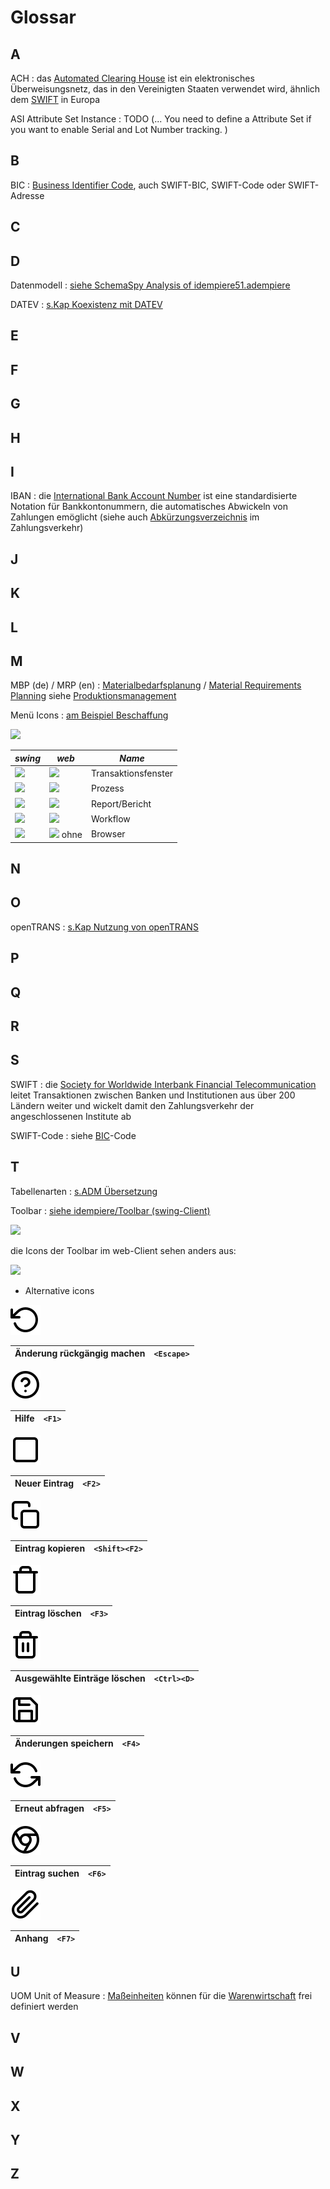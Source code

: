 # Glossar

## A

ACH
: das [Automated Clearing House](https://en.wikipedia.org/wiki/Automated_Clearing_House) ist ein elektronisches Überweisungsnetz, das in den Vereinigten Staaten verwendet wird, ähnlich dem [SWIFT](#s) in Europa

ASI Attribute Set Instance
: TODO (... You need to define a Attribute Set if you want to enable Serial and Lot Number tracking. )

## B

BIC
: [Business Identifier Code](https://de.wikipedia.org/wiki/ISO_9362), auch SWIFT-BIC, SWIFT-Code oder SWIFT-Adresse

## C
## D

Datenmodell
: [siehe SchemaSpy Analysis of idempiere51.adempiere](https://globalqss.com/idempiere/5.1_20171111/schemaspy/)

DATEV
: [s.Kap Koexistenz mit DATEV](usr/3.datev.md)

## E
## F
## G
## H
## I

IBAN
: die [International Bank Account Number](https://de.wikipedia.org/wiki/Internationale_Bankkontonummer) ist eine standardisierte Notation für Bankkontonummern, die automatisches Abwickeln von Zahlungen emöglicht (siehe auch [Abkürzungsverzeichnis](https://de.iban.com/abkurzungen) im Zahlungsverkehr) 

## J
## K
## L
## M

MBP (de) / MRP (en)
: [Materialbedarfsplanung](https://de.wikipedia.org/wiki/Bedarfsermittlung) / [Material Requirements Planning](https://de.wikipedia.org/wiki/Material_Requirements_Planning) siehe [Produktionsmanagement](usr/2.6-prod.md)

Menü Icons
: [am Beispiel Beschaffung](usr/2.4-purchase.md)

![](../.gitbook/assets/menu-purchase-de.PNG)

**_swing_** | **_web_** | **_Name_**
------- | ------- | ------- 
![](../.gitbook/assets/icons/menuSwing/mWindow.png)   | ![](../.gitbook/assets/icons/menuWeb/mWindow.png)   | Transaktionsfenster 
![](../.gitbook/assets/icons/menuSwing/mProcess.png)  | ![](../.gitbook/assets/icons/menuWeb/mProcess.png)  | Prozess             
![](../.gitbook/assets/icons/menuSwing/mReport.png)   | ![](../.gitbook/assets/icons/menuWeb/mReport.png)   | Report/Bericht      
![](../.gitbook/assets/icons/menuSwing/mWorkFlow.png) | ![](../.gitbook/assets/icons/menuWeb/mWorkFlow.png) | Workflow            
![](../.gitbook/assets/icons/menuSwing/TreeLeaf.gif)  | ![](../.gitbook/assets/icons/menuWeb/TreeLeaf.gif) ohne  | Browser

## N
## O

openTRANS
: [s.Kap Nutzung von openTRANS](usr/4.opentrans.md)

## P
## Q
## R
## S 

SWIFT
: die [Society for Worldwide Interbank Financial Telecommunication](https://de.wikipedia.org/wiki/SWIFT) leitet Transaktionen zwischen Banken und Institutionen aus über 200 Ländern weiter und wickelt damit den Zahlungsverkehr der angeschlossenen Institute ab

SWIFT-Code
: siehe [BIC](#b)-Code

## T

Tabellenarten
: [s.ADM Übersetzung](adm/2.trl.md#tabellenarten) 

Toolbar
: [siehe idempiere/Toolbar (swing-Client)](http://wiki.idempiere.org/de/Toolbar)

![](http://wiki.idempiere.org/w-de/images/4/4f/Toolbar_-_Window_%28iDempiere_1.0.0%29.png)

die Icons der Toolbar im web-Client sehen anders aus:

![](../.gitbook/assets/Toolbar-web.PNG)

* Alternative icons 

![](icons/feather/rotate-ccw.svg)

Änderung rückgängig machen   | `<Escape>`
------- | -------

![](icons/feather/help-circle.svg)

Hilfe                        | `<F1>` 
------- | ------- 

![](icons/feather/square.svg)

Neuer Eintrag                | `<F2>` 
------- | ------- 

![](icons/feather/copy.svg)

Eintrag kopieren             | `<Shift><F2>` 
------- | ------- 

![](icons/feather/trash.svg)

Eintrag löschen              | `<F3>` 
------- | ------- 

![](icons/feather/trash-2.svg)

Ausgewählte Einträge löschen | `<Ctrl><D>` 
------- | ------- 
 
![](icons/feather/save.svg) 

Änderungen speichern         | `<F4>`  
------- | ------- 

![](icons/feather/refresh-ccw.svg)

Erneut abfragen              | `<F5>` 
------- | ------- 

![](icons/feather/chrome.svg) 

Eintrag suchen               | `<F6>`
------- | ------- 

![](icons/feather/paperclip.svg) 

Anhang                       | `<F7>`
------- | ------- 


## U

UOM Unit of Measure 
: [Maßeinheiten](http://wiki.idempiere.org/de/Ma%C3%9Feinheit_%28Fenster_ID-120%29) können für die [Warenwirtschaft](usr/2.5-mm.md) frei definiert werden

## V
## W
## X
## Y
## Z

